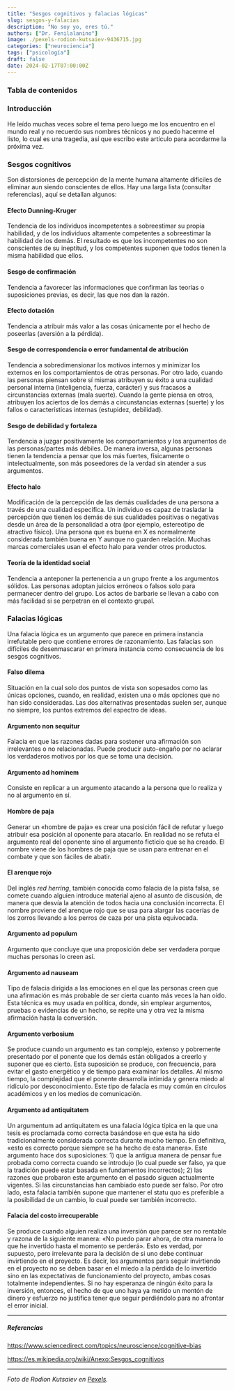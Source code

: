 ```yaml
---
title: "Sesgos cognitivos y falacias lógicas"
slug: sesgos-y-falacias
description: "No soy yo, eres tú."
authors: ["Dr. Fenilalanino"]
image: ./pexels-rodion-kutsaiev-9436715.jpg
categories: ["neurociencia"]
tags: ["psicología"]
draft: false
date: 2024-02-17T07:00:00Z
---
```


### Tabla de contenidos

### Introducción
He leído muchas veces sobre el tema pero luego me los encuentro en el mundo real y no recuerdo sus nombres técnicos y no puedo hacerme el listo, lo cual es una tragedia, así que escribo este artículo para acordarme la próxima vez.

### Sesgos cognitivos
Son distorsiones de percepción de la mente humana altamente difíciles de eliminar aun siendo conscientes de ellos. Hay una larga lista (consultar referencias), aquí se detallan algunos:

#### Efecto Dunning-Kruger
Tendencia de los individuos incompetentes a sobreestimar su propia habilidad, y de los individuos altamente competentes a sobreestimar la habilidad de los demás. El resultado es que los incompetentes no son conscientes de su ineptitud, y los competentes suponen que todos tienen la misma habilidad que ellos.

#### Sesgo de confirmación
Tendencia a favorecer las informaciones que confirman las teorías o suposiciones previas, es decir, las que nos dan la razón.

#### Efecto dotación
Tendencia a atribuir más valor a las cosas únicamente por el hecho de poseerlas (aversión a la pérdida).

#### Sesgo de correspondencia o error fundamental de atribución
Tendencia a sobredimensionar los motivos internos y minimizar los externos en los comportamientos de otras personas. Por otro lado, cuando las personas piensan sobre sí mismas atribuyen su éxito a una cualidad personal interna (inteligencia, fuerza, carácter) y sus fracasos a circunstancias externas (mala suerte). Cuando la gente piensa en otros, atribuyen los aciertos de los demás a circunstancias externas (suerte) y los fallos o características internas (estupidez, debilidad).

#### Sesgo de debilidad y fortaleza
Tendencia a juzgar positivamente los comportamientos y los argumentos de las personas/partes más débiles. De manera inversa, algunas personas tienen la tendencia a pensar que los más fuertes, físicamente o intelectualmente, son más poseedores de la verdad sin atender a sus argumentos.

#### Efecto halo
Modificación de la percepción de las demás cualidades de una persona a través de una cualidad específica. Un individuo es capaz de trasladar la percepción que tienen los demás de sus cualidades positivas o negativas desde un área de la personalidad a otra (por ejemplo, estereotipo de atractivo físico). Una persona que es buena en X es normalmente considerada también buena en Y aunque no guarden relación. Muchas marcas comerciales usan el efecto halo para vender otros productos.

#### Teoría de la identidad social
Tendencia a anteponer la pertenencia a un grupo frente a los argumentos sólidos. Las personas adoptan juicios erróneos o falsos solo para permanecer dentro del grupo. Los actos de barbarie se llevan a cabo con más facilidad si se perpetran en el contexto grupal.


### Falacias lógicas

Una falacia lógica es un argumento que parece en primera instancia irrefutable pero que contiene errores de razonamiento. Las falacias son difíciles de desenmascarar en primera instancia como consecuencia de los sesgos cognitivos.

#### Falso dilema
Situación en la cual solo dos puntos de vista son sopesados como las únicas opciones, cuando, en realidad, existen una o más opciones que no han sido consideradas. Las dos alternativas presentadas suelen ser, aunque no siempre, los puntos extremos del espectro de ideas.

#### Argumento non sequitur
Falacia en que las razones dadas para sostener una afirmación son irrelevantes o no relacionadas. Puede producir auto-engaño por no aclarar los verdaderos motivos por los que se toma una decisión.

#### Argumento ad hominem
Consiste en replicar a un argumento atacando a la persona que lo realiza y no al argumento en sí.

#### Hombre de paja
Generar un «hombre de paja» es crear una posición fácil de refutar y luego atribuir esa posición al oponente para atacarlo. En realidad no se refuta el argumento real del oponente sino el argumento ficticio que se ha creado. El nombre viene de los hombres de paja que se usan para entrenar en el combate y que son fáciles de abatir.

#### El arenque rojo
Del inglés *red herring*, también conocida como falacia de la pista falsa, se comete cuando alguien introduce material ajeno al asunto de discusión, de manera que desvía la atención de todos hacia una conclusión incorrecta. El nombre proviene del arenque rojo que se usa para alargar las cacerías de los zorros llevando a los perros de caza por una pista equivocada.

#### Argumento ad populum
Argumento que concluye que una proposición debe ser verdadera porque muchas personas lo creen así.

#### Argumento ad nauseam
Tipo de falacia dirigida a las emociones en el que las personas creen que una afirmación es más probable de ser cierta cuanto más veces la han oído. Esta técnica es muy usada en política, donde, sin emplear argumentos, pruebas o evidencias de un hecho, se repite una y otra vez la misma afirmación hasta la conversión.

#### Argumento verbosium
Se produce cuando un argumento es tan complejo, extenso y pobremente presentado por el ponente que los demás están obligados a creerlo y suponer que es cierto. Esta suposición se produce, con frecuencia, para evitar el gasto energético y de tiempo para examinar los detalles. Al mismo tiempo, la complejidad que el ponente desarrolla intimida y genera miedo al ridículo por desconocimiento. Este tipo de falacia es muy común en círculos académicos y en los medios de comunicación. 

#### Argumento ad antiquitatem
Un argumentum ad antiquitatem es una falacia lógica típica en la que una tesis es proclamada como correcta basándose en que esta ha sido tradicionalmente considerada correcta durante mucho tiempo. En definitiva, «esto es correcto porque siempre se ha hecho de esta manera». Este argumento hace dos suposiciones: 1) que la antigua manera de pensar fue probada como correcta cuando se introdujo (lo cual puede ser falso, ya que la tradición puede estar basada en fundamentos incorrectos); 2) las razones que probaron este argumento en el pasado siguen actualmente vigentes. Si las circunstancias han cambiado esto puede ser falso. Por otro lado, esta falacia también supone que mantener el statu quo es preferible a la posibilidad de un cambio, lo cual puede ser también incorrecto. 

#### Falacia del costo irrecuperable
Se produce cuando alguien realiza una inversión que parece ser no rentable y razona de la siguiente manera: «No puedo parar ahora, de otra manera lo que he invertido hasta el momento se perderá». Esto es verdad, por supuesto, pero irrelevante para la decisión de si uno debe continuar invirtiendo en el proyecto. Es decir, los argumentos para seguir invirtiendo en el proyecto no se deben basar en el miedo a la pérdida de lo invertido sino en las expectativas de funcionamiento del proyecto, ambas cosas totalmente independientes. Si no hay esperanza de ningún éxito para la inversión, entonces, el hecho de que uno haya ya metido un montón de dinero y esfuerzo no justifica tener que seguir perdiéndolo para no afrontar el error inicial.


---

##### Referencias

https://www.sciencedirect.com/topics/neuroscience/cognitive-bias

https://es.wikipedia.org/wiki/Anexo:Sesgos_cognitivos

---

*Foto de Rodion Kutsaiev en [Pexels](https://www.pexels.com/photo/yellow-and-white-3-d-cube-9436715/).*

